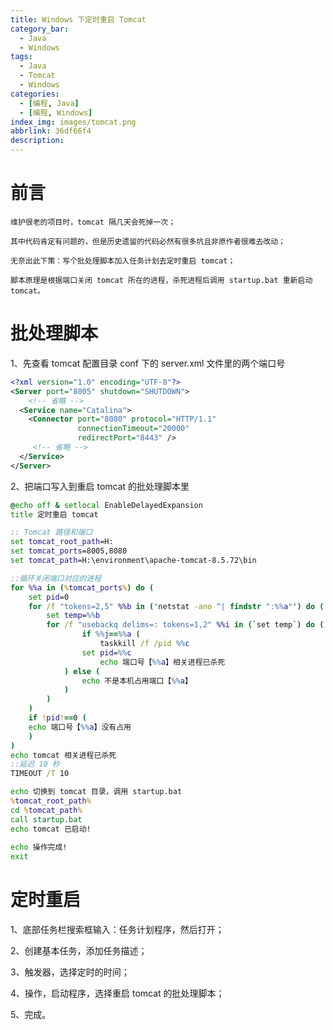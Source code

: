 ```yaml
---
title: Windows 下定时重启 Tomcat
category_bar:
  - Java
  - Windows
tags:
  - Java
  - Tomcat
  - Windows
categories:
  - [编程, Java]
  - [编程, Windows]
index_img: images/tomcat.png
abbrlink: 36df66f4
description:
---
```

# 前言

    维护很老的项目时，tomcat 隔几天会死掉一次；
    
    其中代码肯定有问题的，但是历史遗留的代码必然有很多坑且非原作者很难去改动；
    
    无奈出此下策：写个批处理脚本加入任务计划去定时重启 tomcat；
    
    脚本原理是根据端口关闭 tomcat 所在的进程，杀死进程后调用 startup.bat 重新启动 tomcat。

# 批处理脚本

1、先查看 tomcat 配置目录 conf 下的 server.xml 文件里的两个端口号

```xml
<?xml version="1.0" encoding="UTF-8"?>
<Server port="8005" shutdown="SHUTDOWN">
    <!-- 省略 -->
  <Service name="Catalina">
    <Connector port="8080" protocol="HTTP/1.1"
               connectionTimeout="20000"
               redirectPort="8443" />
     <!-- 省略 -->
  </Service>
</Server>
```

2、把端口写入到重启 tomcat 的批处理脚本里

```bat
@echo off & setlocal EnableDelayedExpansion 
title 定时重启 tomcat

:: Tomcat 路径和端口
set tomcat_root_path=H:
set tomcat_ports=8005,8080
set tomcat_path=H:\environment\apache-tomcat-8.5.72\bin

::循环关闭端口对应的进程
for %%a in (%tomcat_ports%) do (
	set pid=0
	for /f "tokens=2,5" %%b in ('netstat -ano ^| findstr ":%%a"') do (
		set temp=%%b
		for /f "usebackq delims=: tokens=1,2" %%i in (`set temp`) do (
				if %%j==%%a (
					taskkill /f /pid %%c
				set pid=%%c
					echo 端口号【%%a】相关进程已杀死
			) else (
				echo 不是本机占用端口【%%a】
			)
		)
	)
	if !pid!==0 (
	echo 端口号【%%a】没有占用
	)
) 
echo tomcat 相关进程已杀死 
::延迟 10 秒
TIMEOUT /T 10

echo 切换到 tomcat 目录，调用 startup.bat 
%tomcat_root_path%
cd %tomcat_path%
call startup.bat 
echo tomcat 已启动!
 
echo 操作完成!
exit
```

# 定时重启

1、底部任务栏搜索框输入：任务计划程序，然后打开；

2、创建基本任务，添加任务描述；

3、触发器，选择定时的时间；

4、操作，启动程序，选择重启 tomcat 的批处理脚本；

5、完成。
